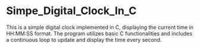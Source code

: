 # Simpe_Digital_Clock_In_C
This is a simple digital clock implemented in C, displaying the current time in HH:MM:SS format. The program utilizes basic C functionalities and includes a continuous loop to update and display the time every second.
